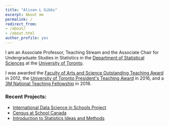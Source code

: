 ```yaml
---
title: "Alison L Gibbs"
excerpt: About me
permalink: /
redirect_from:
- /about/
- /about.html
author_profile: yes
---
```


I am an Associate Professor, Teaching Stream and the Associate Chair for Undergraduate Studies in Statistics in the [Department of Statistical Sciences](http://utstat.toronto.edu) at the [University of Toronto](https://www.utoronto.ca).

I was awarded the [Faculty of Arts and Science Outstanding Teaching Award](http://www.artsci.utoronto.ca/main/newsitems/winners-outstanding-teaching-awards) in 2012, the [University of Toronto President's Teaching Award](http://www.provost.utoronto.ca/awards/presidentaward/AlisonGibbs.htm) in 2016, and a [3M National Teaching Fellowship](https://www.stlhe.ca/awards/3m-national-teaching-fellowships/2018-3m-national-teaching-fellows/#A_Gibbs) in 2018.

### Recent Projects:

- [International Data Science in Schools Project](http://www.idssp.org)
- [Census at School Canada](http://censusatschool.ca)
- [Introduction to Statistics Ideas and Methods](http://stats.onlinelearning.utoronto.ca)